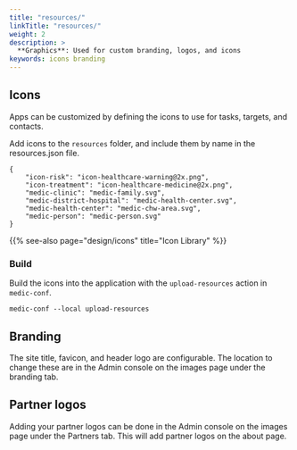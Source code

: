 ```yaml
---
title: "resources/"
linkTitle: "resources/"
weight: 2
description: >
  **Graphics**: Used for custom branding, logos, and icons
keywords: icons branding
---
```


## Icons
Apps can be customized by defining the icons to use for tasks, targets, and contacts.

Add icons to the `resources` folder, and include them by name in the resources.json file. 

    {
        "icon-risk": "icon-healthcare-warning@2x.png",
        "icon-treatment": "icon-healthcare-medicine@2x.png",
        "medic-clinic": "medic-family.svg",
        "medic-district-hospital": "medic-health-center.svg",
        "medic-health-center": "medic-chw-area.svg",
        "medic-person": "medic-person.svg"
    }

{{% see-also page="design/icons" title="Icon Library" %}}

### Build  
Build the icons into the application with the `upload-resources` action in `medic-conf`.

`medic-conf --local upload-resources`

## Branding

The site title, favicon, and header logo are configurable. The location to change these are in the Admin console on the images page under the branding tab. 

## Partner logos

Adding your partner logos can be done in the Admin console on the images page under the Partners tab. This will add partner logos on the about page. 
